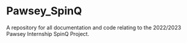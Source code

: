# Pawsey_SpinQ
A repository for all documentation and code relating to the 2022/2023 Pawsey Internship SpinQ Project.
